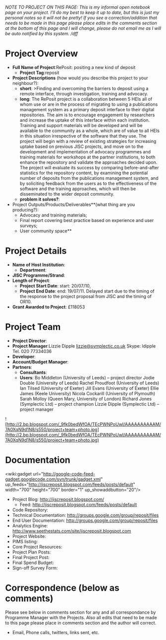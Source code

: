 _NOTE TO PROJECT ON THIS PAGE: This is my informal open notebook page on your project.  I'll do my best to keep it up to date, but this is just my personal notes so it will not be pretty!  If you see a correction/addition that needs to be made in this page please place edits in the comments section at the bottom of this page and I will change, please do not email me as I will be auto notified by this system. /dff_


# Project Overview #
  * **Full Name of Project**:RePosit: positing a new kind of deposit
    * **Project Tag**:reposit
  * **Project Descriptions** (how would you describe this project to your neighbour?):
    * **short**: >Finding and overcoming the barriers to deposit using a remote interface, through investigation, training and advocacy.
    * **long**: The RePosit project is a collaboration between 5 HEIs all of whom use or are in the process of migrating to using a publications management system as a primary deposit interface to their digital repositories. The aim is to encourage engagement by researchers and increase the uptake of this interface within each institution. Training and support materials will be developed and will be available to the community as a whole, which are of value to all HEIs in this situation irrespective of the software that they use. The project will begin with a review of existing strategies for increasing uptake based on previous JISC projects, and move on to the development and implementation of advocacy programmes and training materials for workshops at the partner institutions, to both enhance the repository and validate the approaches decided upon. The project will evaluate its success by comparing before-and-after statistics for the repository content, by examining the potential number of deposits from the publications management system, and by soliciting feedback from the users as to the effectiveness of the software and the training approaches, which will then be disseminated to the wider deposit community.
    * **problem it solves?**:
  * Project Outputs/Products/Deliverables**(what thing are you producing?):
    * Advocacy and training materials;
    * Final report covering best practice based on experience and user surveys;
    * User community space**


# Project Details #
  * **Name of Host Institution**:
    * **Department**:
  * **JISC Programme/Strand**:
  * **Length of Project**:
    * **Project Start Date**: start: 20/07/10,
    * **Project End Date**: end: 19/07/11. Delayed start due to the timing of the response to the project proposal from JISC and the timing of OR10.
  * **Grant Awarded to Project**: £118053

# Project Team #
  * **Project Director**:
  * **Project Manager**:Lizzie Dipple lizzie@symplectic.co.uk Skype: ldipple Tel. 020 77334036
  * **Developer**:
  * **Account/Budget Manager**:
  * **Partners**:
    * **Consultants**:
    * **Users**:
Bo Middleton (University of Leeds) – project director Jodie Double (University of Leeds) Rachel Proudfoot (University of Leeds) Ian Tilsed (University of Exeter) Jill Evans (University of Exeter) Ellie James (Keele University) Nicola Cockarill (University of Plymouth) Sarah Molloy (Queen Mary, University of London) Richard Jones (Symplectic Ltd) – project champion Lizzie Dipple (Symplectic Ltd) – project manager

![http://2.bp.blogspot.com/_9fk0bedWfOA/TEcPWNPoUwI/AAAAAAAAAAM/7A0XqN9d1N8/s550/project+team+photo.jpg](http://2.bp.blogspot.com/_9fk0bedWfOA/TEcPWNPoUwI/AAAAAAAAAAM/7A0XqN9d1N8/s550/project+team+photo.jpg)

# Documentation #

<wiki:gadget url="http://google-code-feed-gadget.googlecode.com/svn/trunk/gadget.xml" up\_feeds="http://jiscreposit.blogspot.com/feeds/posts/default" width="700" height="700" border="1" up\_showaddbutton="20"/>

  * Project Blog: http://jiscreposit.blogspot.com/
    * Feed: http://jiscreposit.blogspot.com/feeds/posts/default
  * Code Repository:
  * Technical Documentation: http://groups.google.com/group/reposit/files
  * End User Documentation: http://groups.google.com/group/reposit/files
  * Analytics Engine: http://www.seethestats.com/site/jiscreposit.blogspot.com
  * Project Website:
  * PIMS listing:
  * Core Project Resources:
  * Project Plan Posts:
  * Final Project Post:
  * Final Spend Budget:
  * Sign-off Survey Form:

# Correspondence (below as comments) #
Please see below in comments section for any and all correspondance by Programme Manager with the Projects.  Also all edits that need to be made to this page please place in comments section and the author will correct.
  * Email, Phone calls, twitters, links sent, etc.